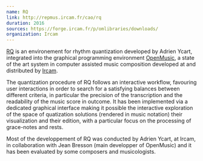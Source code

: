 ```yaml
---
name: RQ 
link: http://repmus.ircam.fr/cao/rq
duration: 2016
sources: https://forge.ircam.fr/p/omlibraries/downloads/
organization: Ircam
---
```


[RQ](http://repmus.ircam.fr/cao/rq) 
is an environement for rhythm quantization
developed by Adrien Ycart, 
integrated into the graphical programming environment 
[OpenMusic](http://repmus.ircam.fr/openmusic/home), 
a state of the art system in computer assisted music composition 
developed at and distributed by [Ircam](http://forumnet.ircam.fr/product/openmusic-en/).

The quantization procedure of RQ follows an interactive workflow, 
favouring user interactions in order to search for a satisfying balances 
between different criteria, 
in particular the precision of the transcription 
and the readability of the music score in outcome. 
It has been implemented via a dedicated graphical interface 
making it possible the interactive exploration of the space of quatization solutions
(rendered in music notation)
their visualization and their edition, with a particular focus on the processing of grace-notes and rests.

Most of the developpement of RQ was conducted by Adrien Ycart, at Ircam, 
in collaboration with Jean Bresson (main developper of OpenMusic)
and it has been evaluated by some composers and musicologists.

